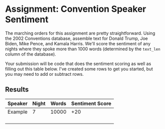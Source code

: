 # Assignment: Convention Speaker Sentiment

The marching orders for this assignment are pretty straightforward. Using the 2002 Conventions database, 
assemble text for Donald Trump, Joe Biden, Mike Pence, and Kamala Harris. We'll score the sentiment of
any nights where they spoke more than 1000 words (determined by the `text_len` column of the database). 

Your submission will be code that does the sentiment scoring as well as filling out this table below. I've 
created some rows to get you started, but you may need to add or subtract rows.

## Results

| Speaker  | Night  | Words  |  Sentiment Score |
|---|---|---|---|
| Example  | 7  | 10000  | +20  |
|   |   |   |   |
|   |   |   |   |
|   |   |   |   |
|   |   |   |   |
